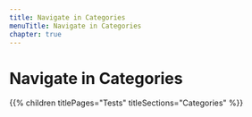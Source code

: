 ```yaml
---
title: Navigate in Categories
menuTitle: Navigate in Categories
chapter: true
---
```


# Navigate in Categories

{{% children titlePages="Tests" titleSections="Categories" %}}
